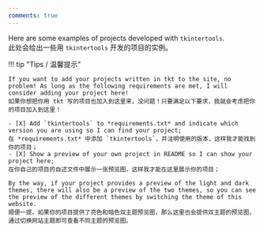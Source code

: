 ```yaml
---
comments: true
---
```


Here are some examples of projects developed with `tkintertools`.  
此处会给出一些用 `tkintertools` 开发的项目的实例。  

!!! tip "Tips / 温馨提示"

    If you want to add your projects written in tkt to the site, no problem! As long as the following requirements are met, I will consider adding your project here!  
    如果你想把你用 tkt 写的项目也加入到这里来，没问题！只要满足以下要求，我就会考虑把你的项目加入到这里！

    - [X] Add `tkintertools` to *requirements.txt* and indicate which version you are using so I can find your project;  
    在 *requirements.txt* 中添加 `tkintertools`，并注明使用的版本，这样我才能找到你的项目；
    - [X] Show a preview of your own project in README so I can show your project here;  
    在你自己的项目的自述文件中展示一张预览图，这样我才能在这里展示你的项目；

    By the way, if your project provides a preview of the light and dark themes, there will also be a preview of the two themes, so you can see the preview of the different themes by switching the theme of this website.  
    顺便一提，如果你的项目提供了亮色和暗色双主题预览图，那么这里也会提供双主题的预览图，通过切换网站主题即可查看不同主题的预览图。

